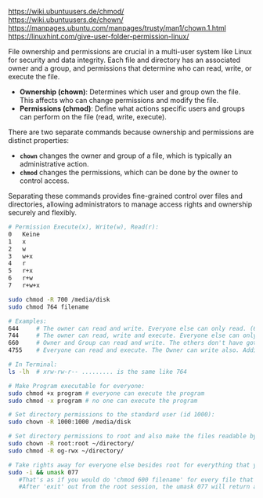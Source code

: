 https://wiki.ubuntuusers.de/chmod/  
https://wiki.ubuntuusers.de/chown/  
https://manpages.ubuntu.com/manpages/trusty/man1/chown.1.html  
https://linuxhint.com/give-user-folder-permission-linux/  

File ownership and permissions are crucial in a multi-user system like Linux for security and data integrity. Each file and directory has an associated owner and a group, and permissions that determine who can read, write, or execute the
file.

- **Ownership (chown)**: Determines which user and group own the file. This affects who can change permissions and modify the file.
- **Permissions (chmod)**: Define what actions specific users and groups can perform on the file (read, write, execute).

There are two separate commands because ownership and permissions are distinct properties:

- **`chown`** changes the owner and group of a file, which is typically an administrative action.
- **`chmod`** changes the permissions, which can be done by the owner to control access.

Separating these commands provides fine-grained control over files and directories, allowing administrators to manage access rights and ownership securely and flexibly.

```bash
# Permission Execute(x), Write(w), Read(r):
0 	Keine
1 	x
2 	w
3 	w+x
4 	r
5 	r+x
6 	r+w
7 	r+w+x

sudo chmod -R 700 /media/disk
sudo chmod 764 filename

# Examples:
644 	# The owner can read and write. Everyone else can only read. (6 = 4 + 2)
744 	# The owner can read, write and execute. Everyone else can only read. (7 = 4 + 2 + 1)
660 	# Owner and Group can read and write. The others don't have got any permissions.
4755 	# Everyone can read and execute. The Owner can write also. Additinally the SetUID-Bit is set.

# In Terminal:
ls -lh  # xrw-rw-r-- ......... is the same like 764

# Make Program executable for everyone:
sudo chmod +x program # everyone can execute the program
sudo chmod -x program # no one can execute the program

# Set directory permissions to the standard user (id 1000):
sudo chown -R 1000:1000 /media/disk

# Set directory permissions to root and also make the files readable by administrator only:
sudo chown -R root:root ~/directory/
sudo chmod -R og-rwx ~/directory/

# Take rights away for everyone else besides root for everything that you do in this root session...always a good idea when handling system configurations
sudo -i && umask 077
   #That's as if you would do 'chmod 600 filename' for every file that you worked on and after that 'chown root:root filename' for the owner and the group...
   #After 'exit' out from the root session, the umask 077 will return again to the standard umask (usually 022)
```
